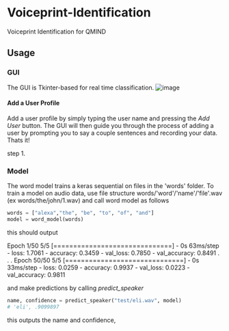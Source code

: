 # Voiceprint-Identification
Voiceprint Identification for QMIND

## Usage

### GUI
The GUI is Tkinter-based for real time classification. 
![image](https://user-images.githubusercontent.com/65412039/111880975-be84e180-8984-11eb-8b48-c8d314fd8c11.png)
#### Add a User Profile
Add a user profile by simply typing the user name and pressing the *Add User* button. The GUI will then guide you through the process of adding a user by prompting you to say a couple sentences and recording your data. Thats it! 

step 1.


### Model

The word model trains a keras sequential on files in the 'words' folder. To train a model on audio data, use file structure words/'word'/'name'/'file'.wav (ex words/the/john/1.wav) and call word model as follows
```python
words = ["alexa","the", "be", "to", "of", "and"]
model = word_model(words)
```
this should output

Epoch 1/50
5/5 [==============================] - 0s 63ms/step - loss: 1.7061 - accuracy: 0.3459 - val_loss: 0.7850 - val_accuracy: 0.8491
.
.
.
Epoch 50/50
5/5 [==============================] - 0s 33ms/step - loss: 0.0259 - accuracy: 0.9937 - val_loss: 0.0223 - val_accuracy: 0.9811

and make predictions by calling *predict_speaker*
```python
name, confidence = predict_speaker("test/eli.wav", model)
# 'eli', .9099897
```
this outputs the name and confidence, 
